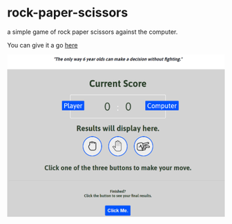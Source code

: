 ﻿# rock-paper-scissors
 
 a simple game of rock paper scissors against the computer.
 
 You can give it a go [here](https://trevorton27.github.io/rock-paper-scissors/)
 
 ![](rock-scissors-paper%20screenshot.png)
 
 
